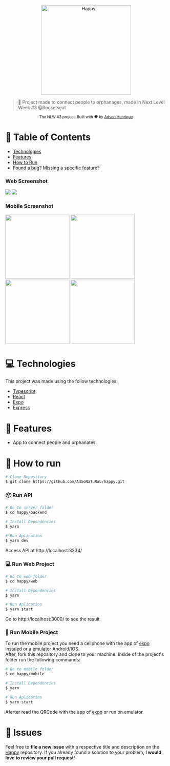 <p align="center">
   <img src="https://user-images.githubusercontent.com/26275918/96444639-e4a82900-120e-11eb-9d8c-69c941c6bdce.png" alt="Happy" width="280"/>
</p>

> :rocket: Project made to connect people to orphanages, made in Next Level Week #3 @Rocketseat

<div align="center">
  <sub>The NLW #3 project. Built with ❤︎ by
    <a href="https://github.com/AdSoNaTuRaL">Adson Henrique</a>
  </sub>
</div>

# :pushpin: Table of Contents

* [Technologies](#computer-technologies)
* [Features](#rocket-features)
* [How to Run](#construction_worker-how-to-run)
* [Found a bug? Missing a specific feature?](#bug-issues)

### Web Screenshot
<div>
  <img src="https://user-images.githubusercontent.com/26275918/95751862-78be4180-0c9f-11eb-969d-dde995585c8e.png">
  <img src="https://user-images.githubusercontent.com/26275918/96021176-5bc87080-0e4f-11eb-8364-78d8fd279d87.png">
</div>

### Mobile Screenshot
<div>
   <img src="https://i.ibb.co/RCdcT7M/Screenshot-1603105830.png" width="200">
   <img src="https://i.ibb.co/fr4wsZ1/Screenshot-1603105838.png" width="200">
   <img src="https://i.ibb.co/7k93KN9/Screenshot-1603105847.png" width="200">
   <img src="https://i.ibb.co/CnH3XKk/Screenshot-1603105860.png" width="200">
</div>

# :computer: Technologies
This project was made using the follow technologies:

* [Typescript](https://www.typescriptlang.org/)      
* [React](https://reactjs.org/)      
* [Expo](https://expo.io/)       
* [Express](https://expressjs.com/)      

# :rocket: Features

* App to connect people and orphanates.

# :construction_worker: How to run
```bash
# Clone Repository
$ git clone https://github.com/AdSoNaTuRaL/happy.git
```
### 📦 Run API

```bash
# Go to server folder
$ cd happy/backend

# Install Dependencies
$ yarn

# Run Aplication
$ yarn dev
```
Access API at http://localhost:3334/

### 💻 Run Web Project

```bash
# Go to web folder
$ cd happy/web

# Install Dependencies
$ yarn

# Run Aplication
$ yarn start
```
Go to http://localhost:3000/ to see the result.

### 📱 Run Mobile Project
To run the mobile project you need a cellphone with the app of [expo](https://play.google.com/store/apps/details?id=host.exp.exponent) instaled or a emulator Android/IOS.
<br />
After, fork this repository and clone to your machine. Inside of the project's folder run the following commands:

```bash
# Go to mobile folder
$ cd happy/mobile

# Install Dependencies
$ yarn

# Run Aplication
$ yarn start
```
Aferter read the QRCode with the app of [expo](https://play.google.com/store/apps/details?id=host.exp.exponent) or run on emulator.


# :bug: Issues

Feel free to **file a new issue** with a respective title and description on the [Happy](https://github.com/AdSoNaTuRaL/happy/issues) repository. If you already found a solution to your problem, **I would love to review your pull request**!
